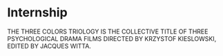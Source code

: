 # Internship
THE THREE COLORS TRIOLOGY IS THE COLLECTIVE TITLE OF THREE PSYCHOLOGICAL DRAMA FILMS DIRECTED BY KRZYSTOF KIESLOWSKI, EDITED BY JACQUES WITTA.